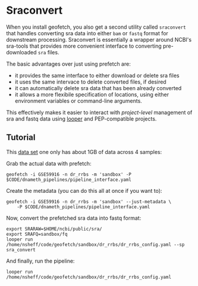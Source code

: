 # Sraconvert

When you install geofetch, you also get a second utility called `sraconvert` that handles converting sra data into either `bam` or `fastq` format for downstream processing. Sraconvert is essentially a wrapper around NCBI's sra-tools that provides more convenient interface to converting pre-downloaded `sra` files. 

The basic advantages over just using prefetch are:

- it provides the same interface to either download or delete sra files
- it uses the same intervace to delete converted files, if desired
- it can automatically delete sra data that has been already converted
- it allows a more flexibile specification of locations, using either
  environment variables or command-line arguments.

This effectively makes it easier to interact with *project-level* management of sra and fastq data using [looper](http://looper.databio.org) and PEP-compatible projects.



## Tutorial

This [data set](https://www.ncbi.nlm.nih.gov/geo/query/acc.cgi?acc=GSE59916) one only has about 1GB of data across 4 samples:

Grab the actual data with prefetch:

```
geofetch -i GSE59916 -n dr_rrbs -m 'sandbox' -P $CODE/dnameth_pipelines/pipeline_interface.yaml
```

Create the metadata (you can do this all at once if you want to):
```
geofetch -i GSE59916 -n dr_rrbs -m 'sandbox' --just-metadata \
	-P $CODE/dnameth_pipelines/pipeline_interface.yaml
```

Now, convert the prefetched sra data into fastq format:

```
export SRARAW=$HOME/ncbi/public/sra/
export SRAFQ=sandbox/fq
looper run /home/nsheff/code/geofetch/sandbox/dr_rrbs/dr_rrbs_config.yaml --sp sra_convert
```

And finally, run the pipeline:
```
looper run /home/nsheff/code/geofetch/sandbox/dr_rrbs/dr_rrbs_config.yaml
```
